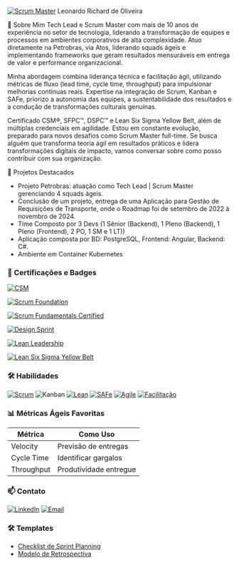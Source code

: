 [![Scrum Master](https://img.shields.io/badge/-Scrum_Master-FF6D00?logo=scrum&logoColor=white)]()  Leonardo Richard de Oliveira 

👋 Sobre Mim
Tech Lead e Scrum Master com mais de 10 anos de experiência no setor de tecnologia, liderando a transformação de equipes e processos em ambientes corporativos de alta complexidade. Atuo diretamente na Petrobras, via Atos, liderando squads ágeis e implementando frameworks que geram resultados mensuráveis em entrega de valor e performance organizacional.

Minha abordagem combina liderança técnica e facilitação ágil, utilizando métricas de fluxo (lead time, cycle time, throughput) para impulsionar melhorias contínuas reais. Expertise na integração de Scrum, Kanban e SAFe, priorizo a autonomia das equipes, a sustentabilidade dos resultados e a condução de transformações culturais genuínas.

Certificado CSM®, SFPC™, DSPC™ e Lean Six Sigma Yellow Belt, além de múltiplas credenciais em agilidade. Estou em constante evolução, preparado para novos desafios como Scrum Master full-time. Se busca alguém que transforma teoria ágil em resultados práticos e lidera transformações digitais de impacto, vamos conversar sobre como posso contribuir com sua organização.

📂 Projetos Destacados
- Projeto Petrobras: atuação como Tech Lead | Scrum Master gerenciando 4 squads ágeis.
- Conclusão de um projeto, entrega de uma Aplicação para Gestão de Requisições de Transporte, onde o Roadmap foi de setembro de 2022 à novembro de 2024.
- Time Composto por 3 Devs (1 Sênior (Backend), 1 Pleno (Backend), 1 Pleno (Frontend), 2 PO, 1 SM e 1 LT))
- Aplicação composta por BD: PostgreSQL, Frontend: Angular, Backend: C#.
- Ambiente em Container Kubernetes

### 🏅 Certificações e Badges
[![CSM](https://img.shields.io/badge/Scrum_Alliance-Certified_ScrumMaster-0096D6?logo=scrumalliance&logoColor=white&style=for-the-badge)](https://bcert.me/sxxebbkqt)

[![Scrum Foundation](https://img.shields.io/badge/Scrum%20Foundation-Credly-orange?logo=scrumalliance&style=for-the-badge)](https://www.credly.com/badges/0176534f-e271-4cef-9bd1-d891357cd065/public_url)

[![Scrum Fundamentals Certified](https://img.shields.io/badge/Scrum%20Fundamentals%20Certified-ScrumStudy-blue?logo=vercel&style=for-the-badge)](https://www.scrumstudy.com/certification/verify?type=SFC&number=1075303)

[![Design Sprint](https://img.shields.io/badge/Design%20Sprint-Credly-yellow?logo=google&style=for-the-badge)](https://www.credly.com/badges/a5b2e978-0358-4c7e-9a94-3d831ae9a3b3/public_url)

[![Lean Leadership](https://img.shields.io/badge/Lean%20Leadership-Credly-blue?logo=leanpub&style=for-the-badge)](https://www.credly.com/badges/0ca168ef-958e-4757-bd52-4c320fed6e5b/public_url)

[![Lean Six Sigma Yellow Belt](https://img.shields.io/badge/Lean%20Six%20Sigma%20Yellow%20Belt-6sigmastudy-yellow?logo=processwire&style=for-the-badge)](https://www.6sigmastudy.com/certification/verify?type=SSYB&number=906903)

### 🛠 Habilidades
[![Scrum](https://img.shields.io/badge/-Scrum-FF6D00?logo=scrum&logoColor=white)]()
![Kanban](https://img.shields.io/badge/-Kanban-0052CC?logo=kanban&logoColor=white) 
[![Lean](https://img.shields.io/badge/-Lean-00B0D8?logo=kanban&logoColor=white)]()
[![SAFe](https://img.shields.io/badge/-SAFe-8A2BE2)]()
[![Agile](https://img.shields.io/badge/-Agile-FF6D00?logo=agile&logoColor=white)]()
[![Facilitação](https://img.shields.io/badge/-Facilitação-8A2BE2)]()


### 📊 Métricas Ágeis Favoritas
| Métrica         | Como Uso                          |
|-----------------|-----------------------------------|
| Velocity        | Previsão de entregas              |
| Cycle Time      | Identificar gargalos              |
| Throughput      | Produtividade entregue            |

### 📫 Contato
[![LinkedIn](https://img.shields.io/badge/-LinkedIn-0077B5?logo=linkedin&logoColor=white)](https://linkedin.com/in/leonardorichardeoliveira)
[![Email](https://img.shields.io/badge/-Email-D14836?logo=gmail&logoColor=white)](mailto:leonardo.r.oliveira01@gmail.com)

### 🛠️ Templates  
- [Checklist de Sprint Planning](https://docs.google.com/document/d/e/2PACX-1vRJbeCO3ZMg28xWGyRUnhmp4-VLDeprbw8iu54jFuDMPLVb10fCxLHOEMcYW7dv6b_P3h2Oh9dr8IuR/pub)  
- [Modelo de Retrospectiva](https://docs.google.com/document/d/e/2PACX-1vRGgN-oFLCqxsiAsPxwS9833Y-PDUrK2nl4yoy6EV5ZWDtY_DkjJhIt-ytJS3M11Cy_L3DpDNtmE0R8/pub)  


